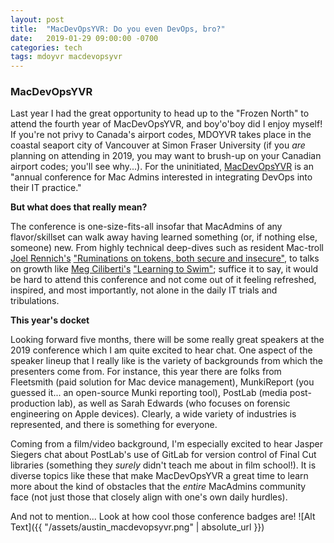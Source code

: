 ```yaml
---
layout: post
title:  "MacDevOpsYVR: Do you even DevOps, bro?"
date:   2019-01-29 09:00:00 -0700
categories: tech
tags: mdoyvr macdevopsyvr
---
```

### MacDevOpsYVR

Last year I had the great opportunity to head up to the "Frozen North" to attend the fourth year of MacDevOpsYVR, and boy'o'boy did I enjoy myself! If you're not privy to Canada's airport codes, MDOYVR takes place in the coastal seaport city of Vancouver at Simon Fraser University (if you _are_ planning on attending in 2019, you may want to brush-up on your Canadian airport codes; you'll see why...). For the uninitiated, [MacDevOpsYVR](https://mdoyvr.com) is an "annual conference for Mac Admins interested in integrating DevOps into their IT practice."

__But what does that really mean?__

The conference is one-size-fits-all insofar that MacAdmins of any flavor/skillset can walk away having learned something (or, if nothing else, someone) new. From highly technical deep-dives such as resident Mac-troll [Joel Rennich's](https://twitter.com/mactroll) ["Ruminations on tokens, both secure and insecure"](https://www.youtube.com/watch?v=Ws3iiUJDOOI), to talks on growth like [Meg Ciliberti's](https://www.linkedin.com/in/megciliberti) ["Learning to Swim"](https://youtu.be/7Dk3aD6JMVk); suffice it to say, it would be hard to attend this conference and not come out of it feeling refreshed, inspired, and most importantly, not alone in the daily IT trials and tribulations.

__This year's docket__

Looking forward five months, there will be some really great speakers at the 2019 conference which I am quite excited to hear chat. One aspect of the speaker lineup that I really like is the variety of backgrounds from which the presenters come from. For instance, this year there are folks from Fleetsmith (paid solution for Mac device management), MunkiReport (you guessed it... an open-source Munki reporting tool), PostLab (media post-production lab), as well as Sarah Edwards (who focuses on forensic engineering on Apple devices). Clearly, a wide variety of industries is represented, and there is something for everyone.

Coming from a film/video background, I'm especially excited to hear Jasper Siegers chat about PostLab's use of GitLab for version control of Final Cut libraries (something they _surely_ didn't teach me about in film school!). It is diverse topics like these that make MacDevOpsYVR a great time to learn more about the kind of obstacles that the _entire_ MacAdmins community face (not just those that closely align with one's own daily hurdles).

And not to mention... Look at how cool those conference badges are!
![Alt Text]({{ "/assets/austin_macdevopsyvr.png" | absolute_url }})
